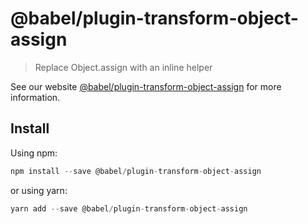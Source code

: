 # @babel/plugin-transform-object-assign

> Replace Object.assign with an inline helper

See our website [@babel/plugin-transform-object-assign](https://new.babeljs.io/docs/en/next/babel-plugin-transform-object-assign.html) for more information.

## Install

Using npm:

```js
npm install --save @babel/plugin-transform-object-assign
```

or using yarn:

```js
yarn add --save @babel/plugin-transform-object-assign
```
